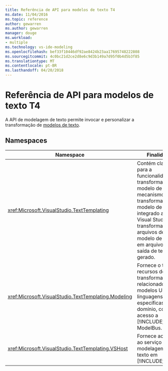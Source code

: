 ```yaml
---
title: Referência de API para modelos de texto T4
ms.date: 11/04/2016
ms.topic: reference
author: gewarren
ms.author: gewarren
manager: douge
ms.workload:
- multiple
ms.technology: vs-ide-modeling
ms.openlocfilehash: bef33f10446df92ae8424b23aa17695748222808
ms.sourcegitcommit: 4c0bc21d2ce2d8e6c9d3b149a7d95f0b4d5b3f85
ms.translationtype: MT
ms.contentlocale: pt-BR
ms.lasthandoff: 04/20/2018
---
```

# <a name="api-reference-for-t4-text-templates"></a>Referência de API para modelos de texto T4

A API de modelagem de texto permite invocar e personalizar a transformação de [modelos de texto](../modeling/code-generation-and-t4-text-templates.md).

## <a name="namespaces"></a>Namespaces

|Namespace|Finalidade|
|---------------|-------------|
|<xref:Microsoft.VisualStudio.TextTemplating>|Contém classes para a funcionalidade de transformação de modelo de texto. O mecanismo de transformação de modelo de texto é integrado ao Visual Studio e transforma os arquivos de modelo de texto em arquivos de saída de texto gerado.|
|<xref:Microsoft.VisualStudio.TextTemplating.Modeling>|Fornece o texto de recursos de transformação relacionados a modelos UML e linguagens específicas de domínio, como acesso a [!INCLUDE[vsprvs](../code-quality/includes/vsprvs_md.md)] ModelBus.|
|<xref:Microsoft.VisualStudio.TextTemplating.VSHost>|Fornece acesso ao serviço de modelagem de texto em [!INCLUDE[vsprvs](../code-quality/includes/vsprvs_md.md)].|